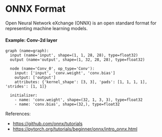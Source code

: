 # ONNX Format

Open Neural Network eXchange (ONNX) is an open standard format for representing machine learning models. 


#### Example: Conv-2d layer
```
graph (name=graph):
  input (name='input', shape=(1, 1, 28, 28), type=float32)
  output (name='output', shape=(1, 32, 28, 28), type=float32)

  node (name='Conv_0', op_type='Conv'):
    input: ['input', 'conv.weight', 'conv.bias']
    output: ['output']
    attributes: {'kernel_shape': [3, 3], 'pads': [1, 1, 1, 1], 'strides': [1, 1]}

  initializer:
    - name: 'conv.weight', shape=(32, 1, 3, 3), type=float32
    - name: 'conv.bias', shape=(32,), type=float32
``` 

References:
 - https://github.com/onnx/tutorials
 - https://pytorch.org/tutorials/beginner/onnx/intro_onnx.html 

